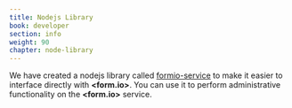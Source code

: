 ```yaml
---
title: Nodejs Library
book: developer
section: info
weight: 90
chapter: node-library
---
```

We have created a nodejs library called [formio-service](https://github.com/formio/formio-service) to make it easier to interface directly with **&lt;<span class="text-primary">form</span>.<span class="text-secondary">io</span>&gt;**. You can use it to perform administrative functionality on the **&lt;<span class="text-primary">form</span>.<span class="text-secondary">io</span>&gt;** service.

